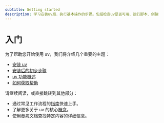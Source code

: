 ```yaml
---
subtitle: Getting started
description: 学习安装uv后，执行基本操作的步骤。包括检查uv是否可用、运行脚本、创建和处理项目、运行工具和使用pip接口。完整指南帮助您快速上手uv。
---
```


# 入门

为了帮助您开始使用 uv，我们将介绍几个重要的主题：

- [安装 uv](./installation.md)
- [安装后的初步步骤](./first-steps.md)
- [uv 功能概述](./features.md)
- [如何获取帮助](./help.md)

请继续阅读，或直接跳转到其他部分：

- 通过常见工作流程的[指南](../guides/index.md)快速上手。
- 了解更多关于 uv 的核心[概念](../concepts/index.md)。
- 使用[参考](../reference/index.md)文档查找特定内容的详细信息。
